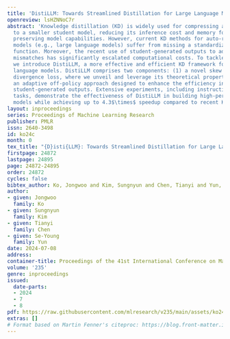 ```yaml
---
title: 'DistiLLM: Towards Streamlined Distillation for Large Language Models'
openreview: lsHZNNoC7r
abstract: 'Knowledge distillation (KD) is widely used for compressing a teacher model
  to a smaller student model, reducing its inference cost and memory footprint while
  preserving model capabilities. However, current KD methods for auto-regressive sequence
  models (e.g., large language models) suffer from missing a standardized objective
  function. Moreover, the recent use of student-generated outputs to address training-inference
  mismatches has significantly escalated computational costs. To tackle these issues,
  we introduce DistiLLM, a more effective and efficient KD framework for auto-regressive
  language models. DistiLLM comprises two components: (1) a novel skew Kullback-Leibler
  divergence loss, where we unveil and leverage its theoretical properties, and (2)
  an adaptive off-policy approach designed to enhance the efficiency in utilizing
  student-generated outputs. Extensive experiments, including instruction-following
  tasks, demonstrate the effectiveness of DistiLLM in building high-performing student
  models while achieving up to 4.3$\times$ speedup compared to recent KD methods.'
layout: inproceedings
series: Proceedings of Machine Learning Research
publisher: PMLR
issn: 2640-3498
id: ko24c
month: 0
tex_title: "{D}isti{LLM}: Towards Streamlined Distillation for Large Language Models"
firstpage: 24872
lastpage: 24895
page: 24872-24895
order: 24872
cycles: false
bibtex_author: Ko, Jongwoo and Kim, Sungnyun and Chen, Tianyi and Yun, Se-Young
author:
- given: Jongwoo
  family: Ko
- given: Sungnyun
  family: Kim
- given: Tianyi
  family: Chen
- given: Se-Young
  family: Yun
date: 2024-07-08
address:
container-title: Proceedings of the 41st International Conference on Machine Learning
volume: '235'
genre: inproceedings
issued:
  date-parts:
  - 2024
  - 7
  - 8
pdf: https://raw.githubusercontent.com/mlresearch/v235/main/assets/ko24c/ko24c.pdf
extras: []
# Format based on Martin Fenner's citeproc: https://blog.front-matter.io/posts/citeproc-yaml-for-bibliographies/
---
```


